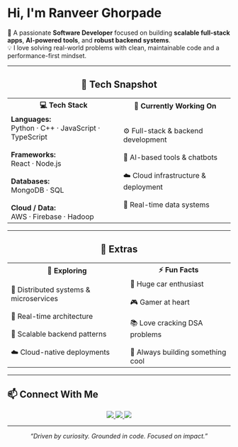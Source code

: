 #  Hi, I'm Ranveer Ghorpade

🚀 A passionate **Software Developer** focused on building **scalable full-stack apps**, **AI-powered tools**, and **robust backend systems**.  
💡 I love solving real-world problems with clean, maintainable code and a performance-first mindset.

---

<div align="center">
  <h2>💼 Tech Snapshot</h2>

  <table>
    <tr>
      <th>💻 <strong>Tech Stack</strong></th>
      <th>🚀 <strong>Currently Working On</strong></th>
    </tr>
    <tr>
      <td>
        <strong>Languages:</strong><br>Python · C++ · JavaScript · TypeScript <br><br>
        <strong>Frameworks:</strong><br>React · Node.js <br><br>
        <strong>Databases:</strong><br>MongoDB · SQL <br><br>
        <strong>Cloud / Data:</strong><br>AWS · Firebase · Hadoop
      </td>
      <td>
        ⚙️ Full-stack & backend development <br><br>
        🤖 AI-based tools & chatbots <br><br>
        ☁️ Cloud infrastructure & deployment <br><br>
        🧪 Real-time data systems
      </td>
    </tr>
  </table>
</div>

---

<div align="center">
  <h2>🧠 Extras</h2>

  <table>
    <tr>
      <th>🌱 <strong>Exploring</strong></th>
      <th>⚡ <strong>Fun Facts</strong></th>
    </tr>
    <tr>
      <td>
        🧩 Distributed systems & microservices <br><br>
        📡 Real-time architecture <br><br>
        🚀 Scalable backend patterns <br><br>
        ☁️ Cloud-native deployments
      </td>
      <td>
        🚗 Huge car enthusiast <br><br>
        🎮 Gamer at heart <br><br>
        📚 Love cracking DSA problems <br><br>
        💭 Always building something cool
      </td>
    </tr>
  </table>
</div>

---

## 📫 Connect With Me

<p align="center">
  <a href="https://www.linkedin.com/in/ranveer-ghorpade-gg">
    <img src="https://img.shields.io/badge/LinkedIn-0077B5?style=for-the-badge&logo=linkedin&logoColor=white" />
  </a>
  <a href="https://github.com/ReeVNaR?tab=repositories">
    <img src="https://img.shields.io/badge/GitHub-181717?style=for-the-badge&logo=github&logoColor=white" />
  </a>
  <a href="https://www.instagram.com/ranveer._.15">
    <img src="https://img.shields.io/badge/Instagram-E4405F?style=for-the-badge&logo=instagram&logoColor=white" />
  </a>
</p>

---

<div align="center">
  <em>“Driven by curiosity. Grounded in code. Focused on impact.”</em>
</div>
